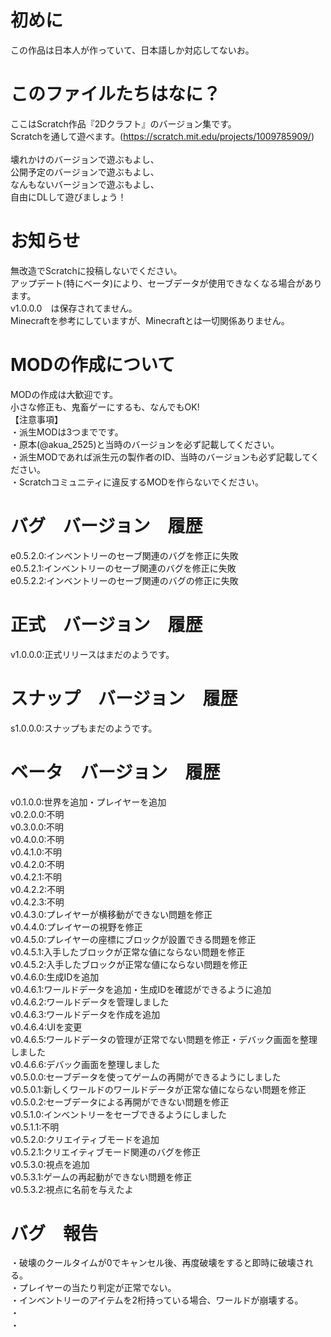# 初めに
この作品は日本人が作っていて、日本語しか対応してないお。<br>

# このファイルたちはなに？
ここはScratch作品『2Dクラフト』のバージョン集です。<br>
Scratchを通して遊べます。(https://scratch.mit.edu/projects/1009785909/)<br><br>
壊れかけのバージョンで遊ぶもよし、<br>
公開予定のバージョンで遊ぶもよし、<br>
なんもないバージョンで遊ぶもよし、<br>
自由にDLして遊びましょう！

# お知らせ
無改造でScratchに投稿しないでください。<br>
アップデート(特にベータ)により、セーブデータが使用できなくなる場合があります。<br>
v1.0.0.0　は保存されてません。<br>
Minecraftを参考にしていますが、Minecraftとは一切関係ありません。

# MODの作成について
MODの作成は大歓迎です。<br>
小さな修正も、鬼畜ゲーにするも、なんでもOK!<br>
【注意事項】<br>
・派生MODは3つまでです。<br>
・原本(@akua_2525)と当時のバージョンを必ず記載してください。<br>
・派生MODであれば派生元の製作者のID、当時のバージョンも必ず記載してください。<br>
・Scratchコミュニティに違反するMODを作らないでください。

# バグ　バージョン　履歴
e0.5.2.0:インベントリーのセーブ関連のバグを修正に失敗<br>
e0.5.2.1:インベントリーのセーブ関連のバグを修正に失敗<br>
e0.5.2.2:インベントリーのセーブ関連のバグの修正に失敗

# 正式　バージョン　履歴
v1.0.0.0:正式リリースはまだのようです。

# スナップ　バージョン　履歴
s1.0.0.0:スナップもまだのようです。

# ベータ　バージョン　履歴
v0.1.0.0:世界を追加・プレイヤーを追加<br>
v0.2.0.0:不明<br>
v0.3.0.0:不明<br>
v0.4.0.0:不明<br>
v0.4.1.0:不明<br>
v0.4.2.0:不明<br>
v0.4.2.1:不明<br>
v0.4.2.2:不明<br>
v0.4.2.3:不明<br>
v0.4.3.0:プレイヤーが横移動ができない問題を修正<br>
v0.4.4.0:プレイヤーの視野を修正<br>
v0.4.5.0:プレイヤーの座標にブロックが設置できる問題を修正<br>
v0.4.5.1:入手したブロックが正常な値にならない問題を修正<br>
v0.4.5.2:入手したブロックが正常な値にならない問題を修正<br>
v0.4.6.0:生成IDを追加<br>
v0.4.6.1:ワールドデータを追加・生成IDを確認ができるように追加<br>
v0.4.6.2:ワールドデータを管理しました<br>
v0.4.6.3:ワールドデータを作成を追加<br>
v0.4.6.4:UIを変更<br>
v0.4.6.5:ワールドデータの管理が正常でない問題を修正・デバック画面を整理しました<br>
v0.4.6.6:デバック画面を整理しました<br>
v0.5.0.0:セーブデータを使ってゲームの再開ができるようにしました<br>
v0.5.0.1:新しくワールドのワールドデータが正常な値にならない問題を修正<br>
v0.5.0.2:セーブデータによる再開ができない問題を修正<br>
v0.5.1.0:インベントリーをセーブできるようにしました<br>
v0.5.1.1:不明<br>
v0.5.2.0:クリエイティブモードを追加<br>
v0.5.2.1:クリエイティブモード関連のバグを修正<br>
v0.5.3.0:視点を追加<br>
v0.5.3.1:ゲームの再起動ができない問題を修正<br>
v0.5.3.2:視点に名前を与えたよ

# バグ　報告
・破壊のクールタイムが0でキャンセル後、再度破壊をすると即時に破壊される。<br>
・プレイヤーの当たり判定が正常でない。<br>
・インベントリーのアイテムを2桁持っている場合、ワールドが崩壊する。<br>
・<br>
・

